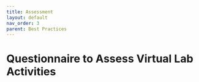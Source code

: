 ```yaml
---
title: Assessment
layout: default
nav_order: 3
parent: Best Practices
---
```


# Questionnaire to Assess Virtual Lab Activities